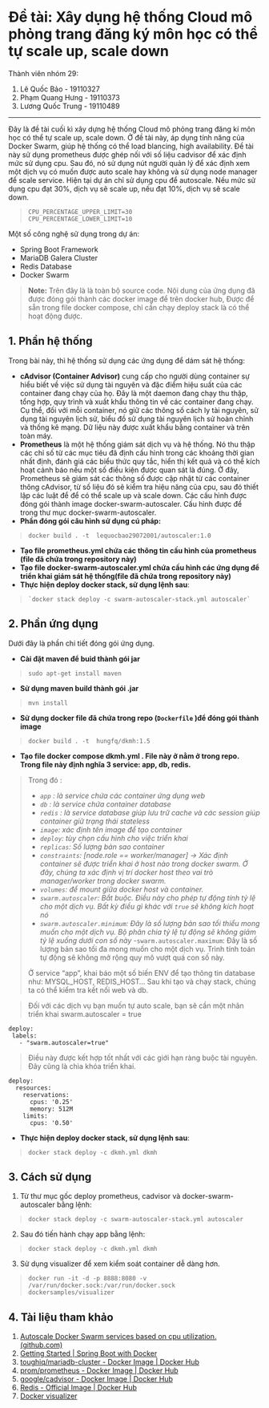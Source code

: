 # Đề tài: Xây dụng hệ thống Cloud mô phỏng trang đăng ký môn học có thể tự scale up, scale down



Thành viên nhóm 29:

 1. Lê Quốc Bảo       -    19110327
 2. Phạm Quang Hưng   -    19110373
 3. Lương Quốc Trung  -    19110489

- - -
Đây là đề tài cuối kì xây dựng hệ thống Cloud mô phỏng trang đăng kí môn học có thể tự scale up, scale down. Ở đề tài này, áp dụng tính năng của Docker Swarm, giúp hệ thống có thể load blancing, high availability. Đề tài này sử dụng prometheus được ghép nối với số liệu cadvisor để xác định mức sử dụng cpu. Sau đó, nó sử dụng nút người quản lý để xác định xem một dịch vụ có muốn được auto scale hay không và sử dụng node manager để scale service.
Hiện tại dự án chỉ sử dụng cpu để autoscale. Nếu mức sử dụng cpu đạt 30%, dịch vụ sẽ scale up, nếu đạt 10%, dịch vụ sẽ scale down.

>     CPU_PERCENTAGE_UPPER_LIMIT=30
>     CPU_PERCENTAGE_LOWER_LIMIT=10

Một số công nghệ sử dụng trong dự án:
- Spring Boot Framework
- MariaDB Galera Cluster
- Redis Database
- Docker Swarm

> **Note:**  Trên đây là là toàn bộ source code. Nội dung của ứng dụng đã được đóng gói thành các docker image để trên docker hub, Được để sẵn trong file docker compose, chỉ cần chạy deploy stack là có thể hoạt động được.
## 1. Phần hệ thống
Trong bài này, thì hệ thống sử dụng các ứng dụng để dám sát hệ thống:
- **cAdvisor (Container Advisor)** cung cấp cho người dùng container sự hiểu biết về việc sử dụng tài nguyên và đặc điểm hiệu suất của các container đang chạy của họ. Đây là một daemon đang chạy thu thập, tổng hợp, quy trình và xuất khẩu thông tin về các container đang chạy. Cụ thể, đối với mỗi container, nó giữ các thông số cách ly tài nguyên, sử dụng tài nguyên lịch sử, biểu đồ sử dụng tài nguyên lịch sử hoàn chỉnh và thống kê mạng. Dữ liệu này được xuất khẩu bằng container và trên toàn máy.
- **Prometheus** là một hệ thống giám sát dịch vụ và hệ thống. Nó thu thập các chỉ số từ các mục tiêu đã định cấu hình trong các khoảng thời gian nhất định, đánh giá các biểu thức quy tắc, hiển thị kết quả và có thể kích hoạt cảnh báo nếu một số điều kiện được quan sát là đúng.
Ở đây, Prometheus sẽ giám sát các thông số được cập nhật từ các container thông cAdvisor, từ số liệu đó sẽ kiểm tra hiệu năng của cpu, sau đó thiết lập các luật để để có thể scale up và scale down. 
Các cấu hình được đóng gói thành image docker-swarm-autoscaler. Cấu hình được để trong thư mục docker-swarm-autoscaler. 
- **Phần đóng gói câu hình sử dụng cú pháp:**
>     docker build . -t  lequocbao29072001/autoscaler:1.0
 - **Tạo file prometheus.yml chứa các thông tin cấu hình của prometheus (file đã chứa trong repository này)**
 - **Tạo file docker-swarm-autoscaler.yml chứa cấu hình các ứng dụng để triển khai giám sát hệ thống(file đã chứa trong repository này)**
 - **Thực hiện deploy docker stack, sử dụng lệnh sau**:

>     `docker stack deploy -c swarm-autoscaler-stack.yml autoscaler`
## 2.  Phần ứng dụng

Dưới đây là phần chi tiết đóng gói ứng dụng.
- **Cài đặt maven để buid thành gói jar**

>     sudo apt-get install maven


- **Sử dụng maven build thành gói .jar**

>     mvn install

- **Sử dụng docker file đã chứa trong repo (`Dockerfile` )để đóng gói thành image**

>     docker build . -t  hungfq/dkmh:1.5


- **Tạo file docker compose dkmh.yml . File này ở nằm ở trong repo. Trong file này định nghĩa 3 service: app, db, redis.** 


>Trong đó :
>- _`app` : là service chứa các container ứng dụng web_
> - _`db` : là service chứa container database_ 
>- _`redis` : là service database giúp lưu trữ cache và các session giúp container giữ trạng thái stateless_ 
>- _`image`: xác định tên image để tạo container_
>- _`deploy`: tùy chọn cấu hình cho việc triển khai_
>- _`replicas`: Số lượng bản sao container_
>- _`constraints`: [node.role == worker/manager] → Xác định container sẽ được triển khai ở host nào trong docker swarm. Ở đây, chúng ta xác định vị trí docker host theo vai trò manager/worker trong docker swarm._
>- _`volumes`: để mount  giữa docker host và container._
>- _`swarm.autoscaler`: Bắt buộc. Điều này cho phép tự động tính tỷ lệ cho một dịch vụ. Bất kỳ điều gì khác với `true` sẽ không kích hoạt nó_
>- _`swarm.autoscaler.minimum`: Đây là số lượng bản sao tối thiểu mong muốn cho một dịch vụ. Bộ phân chia tỷ lệ tự động sẽ không giảm tỷ lệ xuống dưới con số này_
>-`swarm.autoscaler.maximum`: Đây là số lượng bản sao tối đa mong muốn cho một dịch vụ. Trình tính toán tự động sẽ không mở rộng quy mô vượt quá con số này.
>
>Ở service “app”, khai báo một số biến ENV để tạo thông tin database như: MYSQL_HOST, REDIS_HOST… Sau khi tạo và chạy stack, chúng ta có thể kiểm tra kết nối web và db.

>Đối với các dịch vụ bạn muốn tự auto scale, bạn sẽ cần một nhãn triển khai swarm.autoscaler = true
 ```
deploy:
  labels:
    - "swarm.autoscaler=true"
```
> Điều này được kết hợp tốt nhất với các giới hạn ràng buộc tài nguyên. Đây cũng là chìa khóa triển khai.
```
deploy:
  resources:
    reservations:
      cpus: '0.25'
      memory: 512M
    limits:
      cpus: '0.50'
```

- **Thực hiện deploy docker stack, sử dụng lệnh sau**:

>     docker stack deploy -c dkmh.yml dkmh
## 3.  Cách sử dụng
1. Từ thư mục gốc deploy prometheus, cadvisor và docker-swarm-autoscaler bằng lệnh: 
>     docker stack deploy -c swarm-autoscaler-stack.yml autoscaler
2. Sau đó tiến hành chạy app bằng lệnh:
>     docker stack deploy -c dkmh.yml dkmh
3. Sử dụng visualizer để xem kiểm soát container dễ dàng hơn.
>     docker run -it -d -p 8888:8080 -v /var/run/docker.sock:/var/run/docker.sock dockersamples/visualizer


## 4. Tài liệu tham khảo
1. [Autoscale Docker Swarm services based on cpu utilization. (github.com)](https://github.com/jcwimer/docker-swarm-autoscaler)
2. [Getting Started | Spring Boot with Docker](https://spring.io/guides/gs/spring-boot-docker/)
3. [toughiq/mariadb-cluster - Docker Image | Docker Hub](https://hub.docker.com/r/toughiq/mariadb-cluster)
4. [prom/prometheus - Docker Image | Docker Hub](https://hub.docker.com/r/prom/prometheus)
5. [google/cadvisor - Docker Image | Docker Hub](https://hub.docker.com/r/google/cadvisor/)
6. [Redis - Official Image | Docker Hub](https://hub.docker.com/_/redis)
7. [Docker visualizer](https://github.com/dockersamples/docker-swarm-visualizer)
